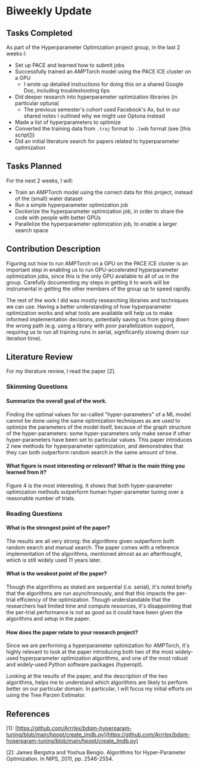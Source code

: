 # Biweekly Update

## Tasks Completed

As part of the Hyperparameter Optimization project group, in the last 2 weeks I:
 
- Set up PACE and learned how to submit jobs
- Successfully trained an AMPTorch model using the PACE ICE cluster on a GPU
  - I wrote up detailed instructions for doing this on a shared Google Doc, including troubleshooting tips
- Did deeper research into hyperparameter optimization libraries (in particular optuna)
  - The previous semester's cohort used Facebook's Ax, but in our shared notes I outlined why we might use Optuna instead
- Made a list of hyperparameters to optimize
- Converted the training data from `.traj` format to `.lmdb` format (see [this script]))
- Did an initial literature search for papers related to hyperparameter optimization

## Tasks Planned

For the next 2 weeks, I will:

- Train an AMPTorch model using the correct data for this project, instead of the (small) water dataset
- Run a simple hyperparameter optimization job 
- Dockerize the hyperparameter optimization job, in order to share the code with people with better GPUs 
- Parallelize the hyperparameter optimization job, to enable a larger search space

## Contribution Description

Figuring out how to run AMPTorch on a GPU on the PACE ICE cluster is an important step in enabling us to run GPU-accelerated hyperparameter optimization jobs, since this is the only GPU available to all of us in the group. Carefully documenting my steps in getting it to work will be instrumental in getting the other members of the group up to speed rapidly.

The rest of the work I did was mostly researching libraries and techniques we can use. Having a better understanding of how hyperparameter optimization works and what tools are available will help us to make informed implementation decisions, potentially saving us from going down the wrong path (e.g. using a library with poor parallelization support, requiring us to run all training runs in serial, significantly slowing down our iteration time).

## Literature Review

For my literature review, I read the paper \[2\].

### Skimming Questions

#### Summarize the overall goal of the work.

Finding the optimal values for so-called "hyper-parameters" of a ML model cannot be done using the same optimization techniques as are used to optimize the parameters of the model itself, because of the graph structure of the hyper-parameters: some hyper-parameters only make sense if other hyper-parameters have been set to particular values. This paper introduces 2 new methods for hyperparameter optimization, and demonstrates that they can both outperform random search in the same amount of time.

#### What figure is most interesting or relevant? What is the main thing you learned from it?

Figure 4 is the most interesting. It shows that both hyper-parameter optimization methods outperform human hyper-parameter tuning over a reasonable number of trials.

### Reading Questions

#### What is the strongest point of the paper?

The results are all very strong: the algorithms given outperform both random search and manual search. The paper comes with a reference implementation of the algorithms, mentioned almost as an afterthought, which is still widely used 11 years later.

#### What is the weakest point of the paper?

Though the algorithms as stated are sequential (i.e. serial), it's noted briefly that the algorithms are run asynchronously, and that this impacts the per-trial efficiency of the optimization. Though understandable that the researchers had limited time and compute resources, it's disappointing that the per-trial performance is not as good as it could have been given the algorithms and setup in the paper.

#### How does the paper relate to your research project?

Since we are performing a hyperparameter optimization for AMPTorch, it's highly relevant to look at the paper introducing both two of the most widely-used hyperparameter optimization algorithms, and one of the most robust and widely-used Python software packages (hyperopt).

Looking at the results of the paper, and the description of the two algorithms, helps me to understand which algorithms are likely to perform better on our particular domain. In particular, I will focus my initial efforts on using the Tree Parzen Estimator.

## References

\[1\]: [https://github.com/Arrrlex/bdqm-hyperparam-tuning/blob/main/hpopt/create_lmdb.py](https://github.com/Arrrlex/bdqm-hyperparam-tuning/blob/main/hpopt/create_lmdb.py)

\[2\]: James Bergstra and Yoshua Bengio. Algorithms for Hyper-Parameter Optimization. In NIPS, 2011, pp. 2546-2554.
